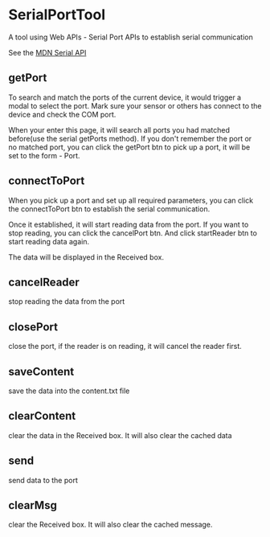 # SerialPortTool

A tool using Web APIs - Serial Port APIs to establish serial communication

See the [MDN Serial API](https://developer.mozilla.org/en-US/docs/Web/API/SerialPort)

## getPort

To search and match the ports of the current device, it would trigger a modal to select the port. Mark sure your sensor or others has connect to the device and check the COM port.

When your enter this page, it will search all ports you had matched before(use the serial getPorts method). If you don't remember the port or no matched port, you can click the getPort btn to pick up a port, it will be set to the form - Port.

## connectToPort

When you pick up a port and set up all required parameters, you can click the connectToPort btn to establish the serial communication.

Once it established, it will start reading data from the port. If you want to stop reading, you can click the cancelPort btn. And click startReader btn to start reading data again.

The data will be displayed in the Received box.

## cancelReader

stop reading the data from the port

## closePort

close the port, if the reader is on reading, it will cancel the reader first.

## saveContent

save the data into the content.txt file

## clearContent

clear the data in the Received box. It will also clear the cached data

## send

send data to the port

## clearMsg

clear the Received box. It will also clear the cached message.
